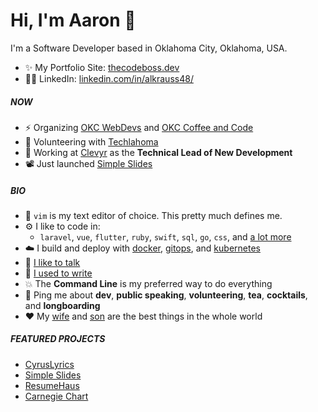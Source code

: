# Hi, I'm Aaron 🙌

 I'm a Software Developer based in Oklahoma City, Oklahoma, USA.

- ✨ My Portfolio Site: [thecodeboss.dev](https://thecodeboss.dev)
- 👨‍💼 LinkedIn: [linkedin.com/in/alkrauss48/](https://www.linkedin.com/in/alkrauss48/)

##### NOW

- ⚡️ Organizing [OKC WebDevs](https://www.meetup.com/OKCWebDevs/)
and [OKC Coffee and Code](https://www.meetup.com/okccoffeeandcode/)
- 🦬 Volunteering with [Techlahoma](https://techlahoma.org)
- 🏢 Working at [Clevyr](https://clevyr.com) as the **Technical Lead
  of New Development**
- 📽️ Just launched [Simple Slides](https://simpleslides.dev)

##### BIO

- 💾 `vim` is my text editor of choice. This pretty much defines me.
- ⚙️  I like to code in:
  - `laravel`, `vue`, `flutter`, `ruby`, `swift`, `sql`, `go`, `css`, and [a
    lot more](https://thecodeboss.dev/resume)
- ☁️  I build and deploy with [docker](https://hub.docker.com/u/alkrauss48),
    [gitops](https://github.com/alkrauss48/fleet-infra),
    and [kubernetes](https://github.com/alkrauss48/kubernetes)
- 📣 [I like to talk](https://thecodeboss.dev/categories/talks)
- 📝 [I used to write](https://thecodeboss.dev/categories/blog)
- 💥 The **Command Line** is my preferred way to do everything
- 💬 Ping me about **dev**, **public speaking**, **volunteering**, **tea**,
  **cocktails**, and **longboarding**
- ❤️  My [wife](https://laylakrauss.dev/) and [son](https://cyruskrauss.com) are the best things in the whole world

##### FEATURED PROJECTS
  * [CyrusLyrics](https://cyruskrauss.com)
  * [Simple Slides](https://simpleslides.dev)
  * [ResumeHaus](https://resumeha.us)
  * [Carnegie Chart](https://labs.thecodeboss.dev/carnegie-chart)
